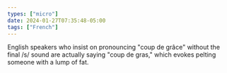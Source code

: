 ```yaml
---
types: ["micro"]
date: 2024-01-27T07:35:48-05:00
tags: ["French"]
---
```

English speakers who insist on pronouncing "coup de grâce" without the final /s/ sound are actually saying "coup de gras," which evokes pelting someone with a lump of fat.
